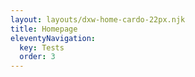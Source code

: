 ```yaml
---
layout: layouts/dxw-home-cardo-22px.njk
title: Homepage
eleventyNavigation:
  key: Tests
  order: 3
---
```

